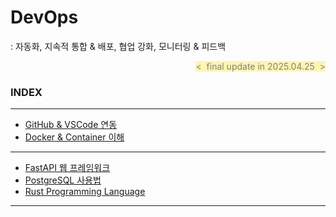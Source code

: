 # DevOps
: 자동화, 지속적 통합 & 배포, 협업 강화, 모니터링 & 피드백

<div align="right">
<span style="color:#808080; background-color:#fff5b1">&lt;&nbsp; final update in 2025.04.25 &nbsp;&gt;</span>
</div>

### INDEX
---
- [GitHub & VSCode 연동       ][link-github]
- [Docker & Container 이해    ][link-docker]
---
- [FastAPI 웹 프레임워크       ][link-fastapi]
- [PostgreSQL 사용법          ][link-postgres]
- [Rust Programming Language ][link-rust]
---

[link-github    ]: ./s211_github.md
[link-docker    ]: ./s212_docker.md

[link-fastapi   ]: ./s221_fastapi.md
[link-postgres  ]: ./s222_postgresql.md
[link-rust      ]: ./s223_rust.md

